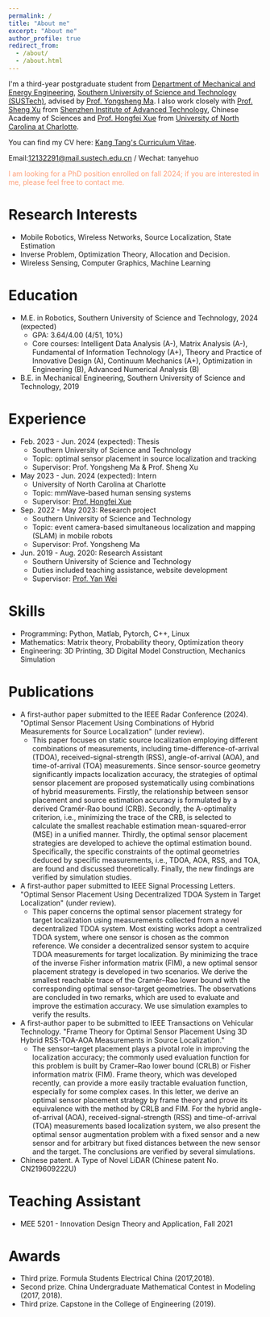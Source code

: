 ```yaml
---
permalink: /
title: "About me"
excerpt: "About me"
author_profile: true
redirect_from: 
  - /about/
  - /about.html
---
```


I'm a third-year postgraduate student from [Department of Mechanical and Energy Engineering](https://mee.sustech.edu.cn/), [Southern University of Science and Technology (SUSTech)](https://www.sustech.edu.cn/en/), advised by [Prof. Yongsheng Ma](https://faculty.sustech.edu.cn/mays/en/). I also work closely with [Prof. Sheng Xu](https://www.researchgate.net/profile/Sheng-Xu-8) from [Shenzhen Institute of Advanced Technology](http://english.siat.cas.cn/), Chinese Academy of Sciences and [Prof. Hongfei Xue](https://havocfixer.github.io/) from [University of North Carolina at Charlotte](https://www.charlotte.edu/).

You can find my CV here: [Kang Tang's Curriculum Vitae](../files/CV_Tang.pdf).

Email:12132291@mail.sustech.edu.cn / Wechat: tanyehuo

<font color=LightSalmon> I am looking for a PhD position enrolled on fall 2024; if you are interested in me, please feel free to contact me.</font><br/>

Research Interests
======
* Mobile Robotics, Wireless Networks, Source Localization, State Estimation
* Inverse Problem, Optimization Theory, Allocation and Decision.
* Wireless Sensing, Computer Graphics, Machine Learning

Education
======
* M.E. in Robotics, Southern University of Science and Technology, 2024 (expected)
  * GPA: 3.64/4.00 (4/51, 10%)
  * Core courses: Intelligent Data Analysis (A-), Matrix Analysis (A-), Fundamental of Information Technology (A+), Theory and Practice of Innovative Design (A), Continuum Mechanics (A+), Optimization in Engineering (B), Advanced Numerical Analysis (B)
* B.E. in Mechanical Engineering, Southern University of Science and Technology, 2019

Experience
======
* Feb. 2023 - Jun. 2024 (expected): Thesis
  * Southern University of Science and Technology
  * Topic: optimal sensor placement in source localization and tracking
  * Supervisor: Prof. Yongsheng Ma & Prof. Sheng Xu
* May 2023 - Jun. 2024 (expected): Intern
  * University of North Carolina at Charlotte
  * Topic: mmWave-based human sensing systems
  * Supervisor: [Prof. Hongfei Xue](https://havocfixer.github.io/)
* Sep. 2022 - May 2023: Research project
  * Southern University of Science and Technology
  * Topic: event camera-based simultaneous localization and mapping (SLAM) in mobile robots
  * Supervisor: Prof. Yongsheng Ma
* Jun. 2019 - Aug. 2020: Research Assistant
  * Southern University of Science and Technology
  * Duties included teaching assistance, website development
  * Supervisor: [Prof. Yan Wei](https://www.sustech.edu.cn/en/faculties/weiyan.html)
  
Skills
======
* Programming: Python, Matlab, Pytorch, C++, Linux
* Mathematics: Matrix theory, Probability theory, Optimization theory
* Engineering: 3D Printing, 3D Digital Model Construction, Mechanics Simulation

Publications
======
* A first-author paper submitted to the IEEE Radar Conference (2024). "Optimal Sensor Placement Using Combinations of Hybrid Measurements for Source Localization" (under review).
  * This paper focuses on static source localization employing different combinations of measurements, including time-difference-of-arrival (TDOA), received-signal-strength (RSS), angle-of-arrival (AOA), and time-of-arrival (TOA) measurements. Since sensor-source geometry significantly impacts localization accuracy, the strategies of optimal sensor placement are proposed systematically using combinations of hybrid measurements. Firstly, the relationship between sensor placement and source estimation accuracy is formulated by a derived Cramér-Rao bound (CRB). Secondly, the A-optimality criterion, i.e., minimizing the trace of the CRB, is selected to calculate the smallest reachable estimation mean-squared-error (MSE) in a unified manner. Thirdly, the optimal sensor placement strategies are developed to achieve the optimal estimation bound. Specifically, the specific constraints of the optimal geometries deduced by specific measurements, i.e., TDOA, AOA, RSS, and TOA, are found and discussed theoretically. Finally, the new findings are verified by simulation studies.
* A first-author paper submitted to IEEE Signal Processing Letters. "Optimal Sensor Placement Using Decentralized TDOA System in Target Localization" (under review).
  * This paper concerns the optimal sensor placement strategy for target localization using measurements collected from a novel decentralized TDOA system. Most existing works adopt a centralized TDOA system, where one sensor is chosen as the common reference. We consider a decentralized sensor system to acquire TDOA measurements for target localization. By minimizing the trace of the inverse Fisher information matrix (FIM), a new optimal sensor placement strategy is developed in two scenarios. We derive the smallest reachable trace of the Cramér–Rao lower bound with the corresponding optimal sensor-target geometries. The observations are concluded in two remarks, which are used to evaluate and improve the estimation accuracy. We use simulation examples to verify the results.
* A first-author paper to be submitted to IEEE Transactions on Vehicular Technology. "Frame Theory for Optimal Sensor Placement Using 3D Hybrid RSS-TOA-AOA Measurements in Source Localization."
  * The sensor–target placement plays a pivotal role in improving the localization accuracy; the commonly used evaluation function for this problem is built by Cramer–Rao lower bound (CRLB) or Fisher information matrix (FIM). Frame theory, which was developed recently, can provide a more easily tractable evaluation function, especially for some complex cases. In this letter, we derive an optimal sensor placement strategy by frame theory and prove its equivalence with the method by CRLB and FIM. For the hybrid angle-of-arrival (AOA), received-signal-strength (RSS) and time-of-arrival (TOA) measurements based localization system, we also present the optimal sensor augmentation problem with a fixed sensor and a new sensor and for arbitrary but fixed distances between the new sensor and the target. The conclusions are verified by several simulations.
* Chinese patent. A Type of Novel LiDAR (Chinese patent No. CN219609222U)
  
Teaching Assistant
======
* MEE 5201 - Innovation Design Theory and Application, Fall 2021

Awards
======
* Third prize. Formula Students Electrical China (2017,2018).
* Second prize. China Undergraduate Mathematical Contest in Modeling (2017, 2018).
* Third prize. Capstone in the College of Engineering (2019).
